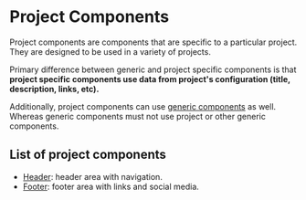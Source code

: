 # Project Components

Project components are components that are specific to a particular project. They are designed to be used in a variety of projects.

Primary difference between generic and project specific components is that **project specific components use data from project's configuration (title, description, links, etc).**

Additionally, project components can use [generic components](../generic/README.md) as well. Whereas generic components must not use project or other generic components.

## List of project components

- [Header](./Header.tsx): header area with navigation.
- [Footer](./Footer.tsx): footer area with links and social media.
